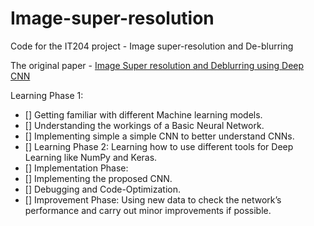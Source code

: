 # Image-super-resolution
Code for the IT204 project - Image super-resolution and De-blurring

The original paper - [Image Super resolution and Deblurring using Deep CNN](https://ieeexplore.ieee.org/document/8516983)

Learning Phase 1:
- [] Getting familiar with different Machine learning models.
- [] Understanding the workings of a Basic Neural Network.
- [] Implementing simple a simple CNN to better understand CNNs.
- [] Learning Phase 2:
Learning how to use different tools for Deep Learning like NumPy and Keras.
- [] Implementation Phase:
- [] Implementing the proposed CNN.
- [] Debugging and Code-Optimization.
- [] Improvement Phase:
Using new data to check the network’s performance and carry out minor
improvements if possible.
